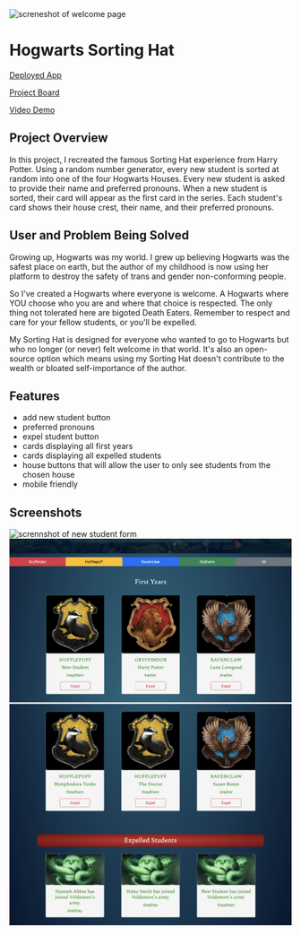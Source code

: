 <img alt="screneshot of welcome page" src="image/screenshot1-welcome.png"/>





# Hogwarts Sorting Hat

[Deployed App](https://my-sorting-hat.netlify.app)

[Project Board](https://github.com/users/ursapictura/projects/1/views/1)

[Video Demo](https://www.loom.com/share/b3340055233e4a508584789a3866691d?sid=f9b3bc79-3e69-4a3c-b6ca-4073477b3d2b)



## Project Overview
In this project, I recreated the famous Sorting Hat experience from Harry Potter. Using a random number generator, every new student is sorted at random into one of the four Hogwarts Houses. Every new student is asked to provide their name and preferred pronouns. When a new student is sorted, their card will appear as the first card in the series. Each student's card shows their house crest, their name, and their preferred pronouns.


## User and Problem Being Solved
Growing up, Hogwarts was my world. I grew up believing Hogwarts was the safest place on earth, but the author of my childhood is now using her platform to destroy the safety of trans and gender non-conforming people. 

So I've created a Hogwarts where everyone is welcome. A Hogwarts where YOU choose who you are and where that choice is respected. The only thing not tolerated here are bigoted Death Eaters. Remember to respect and care for your fellow students, or you'll be expelled. 

My Sorting Hat is designed for everyone who wanted to go to Hogwarts but who no longer (or never) felt welcome in that world. It's also an open-source option which means using my Sorting Hat doesn't contribute to the wealth or bloated self-importance of the author.


## Features
- add new student button
- preferred pronouns 
- expel student button
- cards displaying all first years
- cards displaying all expelled students
- house buttons that will allow the user to only see students from the chosen house
- mobile friendly


## Screenshots

<img alt="scrennshot of new student form" src="image/screenshot2-form.png"/>

<img alt="scrennshot of student cards" src="image/screenshot3-students.png"/>

<img alt="scrennshot of expelled student cards" src="image/screenshot4-expelled.png"/>
